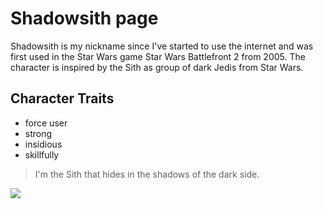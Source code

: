 # Shadowsith page
Shadowsith is my nickname since I've started to use the internet and was first
used in the Star Wars game Star Wars Battlefront 2 from 2005.
The character is inspired by the Sith as group of dark Jedis from Star Wars.

## Character Traits
* force user
* strong
* insidious
* skillfully

> I'm the Sith that hides in the shadows of the dark side.

<img src="https://cdna.artstation.com/p/assets/images/images/012/562/698/large/mauro-misiewicz-mauromisiewicz-revan-render-02.jpg">
